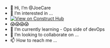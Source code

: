 - 👋 Hi, I’m @JoeCare
- 👀 I’m interested in ...
- [![View on Construct Hub](https://constructs.dev/badge?package=cdk8s)](https://constructs.dev/packages/cdk8s)
- 😱😱😱😱
- 🌱 I’m currently learning - Ops side of devOps 
- 💞️ I’m looking to collaborate on ...
- 📫 How to reach me ...

<!---
JoeCare/JoeCare is a ✨ special ✨ repository because its `README.md` (this file) appears on your GitHub profile.
You can click the Preview link to take a look at your changes.
--->
